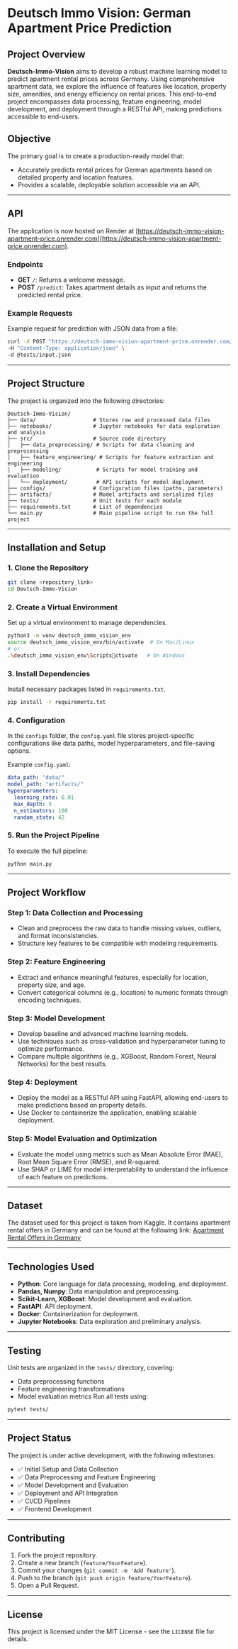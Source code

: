 
# **Deutsch Immo Vision: German Apartment Price Prediction**

## **Project Overview**
**Deutsch-Immo-Vision** aims to develop a robust machine learning model to predict apartment rental prices across Germany. Using comprehensive apartment data, we explore the influence of features like location, property size, amenities, and energy efficiency on rental prices. This end-to-end project encompasses data processing, feature engineering, model development, and deployment through a RESTful API, making predictions accessible to end-users.

## **Objective**
The primary goal is to create a production-ready model that:
- Accurately predicts rental prices for German apartments based on detailed property and location features.
- Provides a scalable, deployable solution accessible via an API.

---

## API

The application is now hosted on Render at [https://deutsch-immo-vision-apartment-price.onrender.com](https://deutsch-immo-vision-apartment-price.onrender.com).

### Endpoints

- **GET** `/`: Returns a welcome message.
- **POST** `/predict`: Takes apartment details as input and returns the predicted rental price.

### Example Requests

Example request for prediction with JSON data from a file:

```bash
curl -X POST "https://deutsch-immo-vision-apartment-price.onrender.com/predict" \
-H "Content-Type: application/json" \
-d @tests/input.json
```

---

## **Project Structure**

The project is organized into the following directories:

```plaintext
Deutsch-Immo-Vision/
├── data/                  # Stores raw and processed data files
├── notebooks/             # Jupyter notebooks for data exploration and analysis
├── src/                   # Source code directory
│   ├── data_preprocessing/ # Scripts for data cleaning and preprocessing
│   ├── feature_engineering/ # Scripts for feature extraction and engineering
│   ├── modeling/           # Scripts for model training and evaluation
│   └── deployment/         # API scripts for model deployment
├── configs/               # Configuration files (paths, parameters)
├── artifacts/             # Model artifacts and serialized files
├── tests/                 # Unit tests for each module
├── requirements.txt       # List of dependencies
└── main.py                # Main pipeline script to run the full project
```

---

## **Installation and Setup**

### **1. Clone the Repository**
```bash
git clone <repository_link>
cd Deutsch-Immo-Vision
```

### **2. Create a Virtual Environment**
Set up a virtual environment to manage dependencies.
```bash
python3 -m venv deutsch_immo_vision_env
source deutsch_immo_vision_env/bin/activate  # On Mac/Linux
# or
.\deutsch_immo_vision_env\Scriptsctivate   # On Windows
```

### **3. Install Dependencies**
Install necessary packages listed in `requirements.txt`.
```bash
pip install -r requirements.txt
```

### **4. Configuration**
In the `configs` folder, the `config.yaml` file stores project-specific configurations like data paths, model hyperparameters, and file-saving options.

Example `config.yaml`:
```yaml
data_path: "data/"
model_path: "artifacts/"
hyperparameters:
  learning_rate: 0.01
  max_depth: 5
  n_estimators: 100
  random_state: 42
```

### **5. Run the Project Pipeline**
To execute the full pipeline:
```bash
python main.py
```

---

## **Project Workflow**

### **Step 1: Data Collection and Processing**
   - Clean and preprocess the raw data to handle missing values, outliers, and format inconsistencies.
   - Structure key features to be compatible with modeling requirements.

### **Step 2: Feature Engineering**
   - Extract and enhance meaningful features, especially for location, property size, and age.
   - Convert categorical columns (e.g., location) to numeric formats through encoding techniques.

### **Step 3: Model Development**
   - Develop baseline and advanced machine learning models.
   - Use techniques such as cross-validation and hyperparameter tuning to optimize performance.
   - Compare multiple algorithms (e.g., XGBoost, Random Forest, Neural Networks) for the best results.

### **Step 4: Deployment**
   - Deploy the model as a RESTful API using FastAPI, allowing end-users to make predictions based on property details.
   - Use Docker to containerize the application, enabling scalable deployment.

### **Step 5: Model Evaluation and Optimization**
   - Evaluate the model using metrics such as Mean Absolute Error (MAE), Root Mean Square Error (RMSE), and R-squared.
   - Use SHAP or LIME for model interpretability to understand the influence of each feature on predictions.

---

## Dataset
The dataset used for this project is taken from Kaggle. It contains apartment rental offers in Germany and can be found at the following link:
[Apartment Rental Offers in Germany](https://www.kaggle.com/datasets/corrieaar/apartment-rental-offers-in-germany)

---

## **Technologies Used**
- **Python**: Core language for data processing, modeling, and deployment.
- **Pandas, Numpy**: Data manipulation and preprocessing.
- **Scikit-Learn, XGBoost**: Model development and evaluation.
- **FastAPI**: API deployment.
- **Docker**: Containerization for deployment.
- **Jupyter Notebooks**: Data exploration and preliminary analysis.

---

## **Testing**

Unit tests are organized in the `tests/` directory, covering:
- Data preprocessing functions
- Feature engineering transformations
- Model evaluation metrics
Run all tests using:
```bash
pytest tests/
```

---

## **Project Status**

The project is under active development, with the following milestones:
- ✅ Initial Setup and Data Collection
- ✅ Data Preprocessing and Feature Engineering
- ✅ Model Development and Evaluation
- ✅ Deployment and API Integration
- ✅ CI/CD Pipelines
- ✅ Frontend Development
---

## **Contributing**

1. Fork the project repository.
2. Create a new branch (`feature/YourFeature`).
3. Commit your changes (`git commit -m 'Add feature'`).
4. Push to the branch (`git push origin feature/YourFeature`).
5. Open a Pull Request.

---

## **License**

This project is licensed under the MIT License - see the `LICENSE` file for details.
